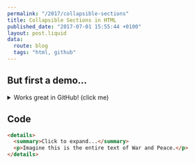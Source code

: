 ```yaml
---
permalink: "/2017/collapsible-sections"
title: Collapsible Sections in HTML
published_date: "2017-07-01 15:55:44 +0100"
layout: post.liquid
data:
  route: blog
  tags: "html, github"
---
```

## But first a demo...

<details>
  <summary>Works great in GitHub! (click me)</summary>
  <p>Dipshit with a nine-toed woman. Dolor sit amet, consectetur adipiscing elit praesent ac magna. You don’t go out and make a living dressed like that in the middle of a weekday. Justo pellentesque ac lectus quis. Yeah. Roadie for Metallica. Speed of Sound Tour. Elit blandit fringilla a ut turpis praesent felis. Keep your ugly fucking goldbricking ass out of my beach community! Ligula, malesuada suscipit malesuada non, ultrices non urna sed orci ipsum, placerat id.</p>
</details> 

## Code 

```html
<details>
  <summary>Click to expand...</summary>
  <p>Imagine this is the entire text of War and Peace.</p>
</details> 
```
